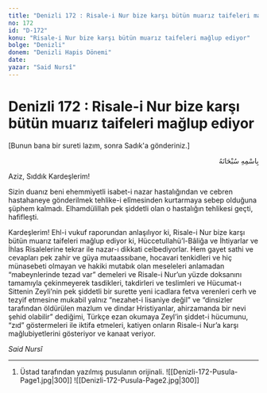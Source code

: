 ```yaml
---
title: "Denizli 172 : Risale-i Nur bize karşı bütün muarız taifeleri mağlup ediyor"
no: 172
id: "D-172"
konu: "Risale-i Nur bize karşı bütün muarız taifeleri mağlup ediyor"
bolge: "Denizli"
donem: "Denizli Hapis Dönemi"
date: 
yazar: "Said Nursî"
---
```


# Denizli 172 : Risale-i Nur bize karşı bütün muarız taifeleri mağlup ediyor

<p class="takdim">[Bunun bana bir sureti lazım, sonra Sadık'a gönderiniz.]</p>

<p class="arabic" dir="rtl" title="Meal: “Her türlü noksan sıfatlardan yüce olan Allah’ın adıyla.”">بِاسْمِهِ سُبْحَانَهُ</p>

Aziz, Sıddık Kardeşlerim!

Sizin duanız beni ehemmiyetli isabet-i nazar hastalığından ve cebren hastahaneye gönderilmek tehlike-i elîmesinden kurtarmaya sebep olduğuna şüphem kalmadı. Elhamdülillah pek şiddetli olan o hastalığın tehlikesi geçti, hafifleşti.

Kardeşlerim! Ehl-i vukuf raporundan anlaşılıyor ki, Risale-i Nur bize karşı bütün muarız taifeleri mağlup ediyor ki, Hüccetullahü’l-Bâliğa ve İhtiyarlar ve İhlas Risalelerine tekrar ile nazar-ı dikkati celbediyorlar. Hem gayet sathi ve cevapları pek zahir ve güya mutaassıbane, hocavari tenkidleri ve hiç münasebeti olmayan ve hakiki mutabık olan meseleleri anlamadan “mabeynlerinde tezad var” demeleri ve Risale-i Nur’un yüzde doksanını tamamıyla çekinmeyerek tasdikleri, takdirleri ve teslimleri ve Hücumat-ı Sittenin Zeyli’nin pek şiddetli bir surette yeni icadlara fetva verenleri cerh ve tezyif etmesine mukabil yalnız “nezahet-i lisaniye değil” ve “dinsizler tarafından öldürülen mazlum ve dindar Hristiyanlar, ahirzamanda bir nevi şehid olabilir” dediğimi, Türkçe ezan okumaya Zeyl’in şiddet-i hücumunu, “zıd” göstermeleri ile iktifa etmeleri, katiyen onların Risale-i Nur’a karşı mağlubiyetlerini gösteriyor ve kanaat veriyor.

*Said Nursî*

***

1. Üstad tarafından yazılmış pusulanın orijinali.
![[Denizli-172-Pusula-Page1.jpg|300]]
![[Denizli-172-Pusula-Page2.jpg|300]]

